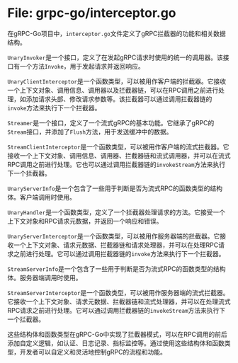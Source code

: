 # File: grpc-go/interceptor.go

在gRPC-Go项目中，`interceptor.go`文件定义了gRPC拦截器的功能和相关数据结构。

`UnaryInvoker`是一个接口，定义了在发起gRPC请求时使用的统一的调用器。该接口有一个方法`Invoke`，用于发起请求并返回响应。

`UnaryClientInterceptor`是一个函数类型，可以被用作客户端的拦截器。它接收一个上下文对象、调用信息、调用器以及拦截器链，可以在RPC调用之前进行处理，如添加请求头部、修改请求参数等。该拦截器可以通过调用拦截器链的`invoke`方法来执行下一个拦截器。

`Streamer`是一个接口，定义了一个流式gRPC的基本功能。它继承了gRPC的`Stream`接口，并添加了`Flush`方法，用于发送缓冲中的数据。

`StreamClientInterceptor`是一个函数类型，可以被用作客户端的流式拦截器。它接收一个上下文对象、调用信息、调用器、拦截器链和流式调用器，并可以在流式RPC调用之前进行处理。它也可以通过调用拦截器链的`invokeStream`方法来执行下一个拦截器。

`UnaryServerInfo`是一个包含了一些用于判断是否为流式RPC的函数类型的结构体。客户端调用时使用。

`UnaryHandler`是一个函数类型，定义了一个拦截器处理请求的方法。它接受一个上下文对象和RPC请求元数据，并返回一个响应和错误。

`UnaryServerInterceptor`是一个函数类型，可以被用作服务器端的拦截器。它接收一个上下文对象、请求元数据、拦截器链和请求处理器，并可以在处理RPC请求之前进行处理。它可以通过调用拦截器链的`invoke`方法来执行下一个拦截器。

`StreamServerInfo`是一个包含了一些用于判断是否为流式RPC的函数类型的结构体。服务器端调用时使用。

`StreamServerInterceptor`是一个函数类型，可以被用作服务器端的流式拦截器。它接收一个上下文对象、请求元数据、拦截器链和流式处理器，并可以在处理流式RPC请求之前进行处理。它可以通过调用拦截器链的`invokeStream`方法来执行下一个拦截器。

这些结构体和函数类型在gRPC-Go中实现了拦截器模式，可以在RPC调用的前后添加自定义逻辑，如认证、日志记录、指标监控等。通过使用这些结构体和函数类型，开发者可以自定义和灵活地控制gRPC的流程和功能。

